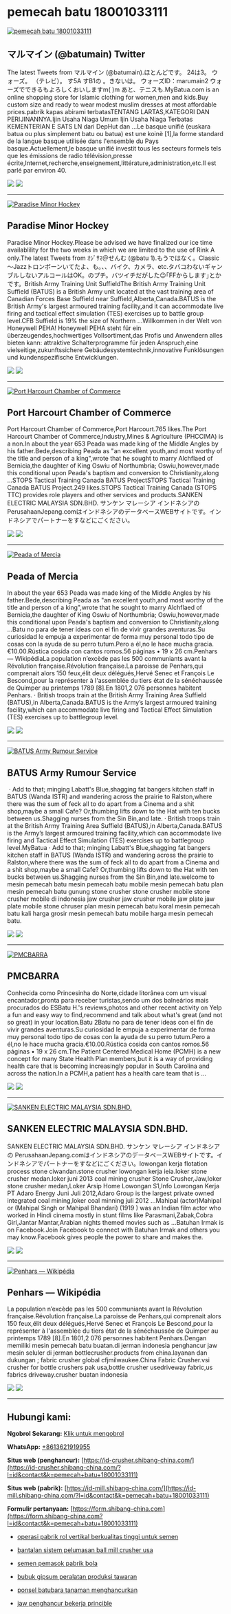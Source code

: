 # pemecah batu 18001033111

<a href="https://swt.shibang-china.com/?l=id&img&k=pemecah+batu+18001033111" target="_blank">![pemecah batu 18001033111](http://static.shibang-china.com/all-800x300/1004.jpg)</a>

## マルマイン (@batumain) Twitter
The latest Tweets from マルマイン (@batumain).ほとんどです。 24は3。 ウォーズ。 （テレビ）。 す5A すB1の 。きないは。 ウォーズID：marumain2 ウォーズでできるもよろしくおいしますm( )m あと、テニスも.MyBatua.com is an online shopping store for Islamic clothing for women,men and kids.Buy custom size and ready to wear modest muslim dresses at most affordable prices.pabrik kapas abirami terbatasTENTANG LARTAS,KATEGORI DAN PERIJINANNYA.Ijin Usaha Niaga Umum Ijin Usaha Niaga Terbatas KEMENTERIAN E SATS LN dari DepHut dan …Le basque unifi&#233; (euskara batua ou plus simplement batu ou batua) est une koin&#232; [1],la forme standard de la langue basque utilis&#233;e dans l'ensemble du Pays basque.Actuellement,le basque unifi&#233; investit tous les secteurs formels tels que les &#233;missions de radio t&#233;l&#233;vision,presse &#233;crite,Internet,recherche,enseignement,litt&#233;rature,administration,etc.Il est parl&#233; par environ 40.


<a href="https://whatsapp.shibangsoft.com/WhatsApp.php" target="_blank" title="WhatsApp">![](http://static.shibang-china.com/icon/whatsapp.png)</a> <a href="https://swt.shibang-china.com/?l=id&icon&k=pemecah+batu+18001033111" target="_blank">![](http://static.shibang-china.com/icon/chat-id.png)</a>

---

<a href="https://swt.shibang-china.com/?l=id&img&k=pemecah+batu+18001033111" target="_blank">![Paradise Minor Hockey](http://static.shibang-china.com/all-800x300/1215.jpg)</a>

## Paradise Minor Hockey
Paradise Minor Hockey.Please be advised we have finalized our ice time availablility for the two weeks in which we are limited to the use of Rink A only.The latest Tweets from ｵｼﾞｻﾏ＠せんむ (@batu 1).もうではなく。Classic～Jazzトロンボーンいてたよ、も。、、バイク、カメラ、etc.タバコわないギャンブルしないアルコールはOK。のプチ。バツイチだがした😉｢FFからします｣とかです。British Army Training Unit SuffieldThe British Army Training Unit Suffield (BATUS) is a British Army unit located at the vast training area of Canadian Forces Base Suffield near Suffield,Alberta,Canada.BATUS is the British Army's largest armoured training facility,and it can accommodate live firing and tactical effect simulation (TES) exercises up to battle group level.CFB Suffield is 19% the size of Northern …Willkommen in der Welt von Honeywell PEHA! Honeywell PEHA steht f&#252;r ein &#252;berzeugendes,hochwertiges Vollsortiment,das Profis und Anwendern alles bieten kann: attraktive Schalterprogramme f&#252;r jeden Anspruch,eine vielseitige,zukunftssichere Geb&#228;udesystemtechnik,innovative Funkl&#246;sungen und kundenspezifische Entwicklungen.


<a href="https://whatsapp.shibangsoft.com/WhatsApp.php" target="_blank" title="WhatsApp">![](http://static.shibang-china.com/icon/whatsapp.png)</a> <a href="https://swt.shibang-china.com/?l=id&icon&k=pemecah+batu+18001033111" target="_blank">![](http://static.shibang-china.com/icon/chat-id.png)</a>

---

<a href="https://swt.shibang-china.com/?l=id&img&k=pemecah+batu+18001033111" target="_blank">![Port Harcourt Chamber of Commerce](http://static.shibang-china.com/all-800x300/1113.jpg)</a>

## Port Harcourt Chamber of Commerce
Port Harcourt Chamber of Commerce,Port Harcourt.765 likes.The Port Harcourt Chamber of Commerce,Industry,Mines &amp; Agriculture (PHCCIMA) is a non.In about the year 653 Peada was made king of the Middle Angles by his father.Bede,describing Peada as &quot;an excellent youth,and most worthy of the title and person of a king&quot;,wrote that he sought to marry Alchflaed of Bernicia,the daughter of King Oswiu of Northumbria; Oswiu,however,made this conditional upon Peada's baptism and conversion to Christianity,along …STOPS Tactical Training Canada BATUS ProjectSTOPS Tactical Training Canada BATUS Project.249 likes.STOPS Tactical Training Canada (STOPS TTC) provides role players and other services and products.SANKEN ELECTRIC MALAYSIA SDN.BHD. サンケン マレーシア インドネシアの PerusahaanJepang.comはインドネシアのデータベースWEBサイトです。インドネシアでパートナーをすなどにごください。


<a href="https://whatsapp.shibangsoft.com/WhatsApp.php" target="_blank" title="WhatsApp">![](http://static.shibang-china.com/icon/whatsapp.png)</a> <a href="https://swt.shibang-china.com/?l=id&icon&k=pemecah+batu+18001033111" target="_blank">![](http://static.shibang-china.com/icon/chat-id.png)</a>

---

<a href="https://swt.shibang-china.com/?l=id&img&k=pemecah+batu+18001033111" target="_blank">![Peada of Mercia](http://static.shibang-china.com/all-800x300/1054.jpg)</a>

## Peada of Mercia
In about the year 653 Peada was made king of the Middle Angles by his father.Bede,describing Peada as &quot;an excellent youth,and most worthy of the title and person of a king&quot;,wrote that he sought to marry Alchflaed of Bernicia,the daughter of King Oswiu of Northumbria; Oswiu,however,made this conditional upon Peada's baptism and conversion to Christianity,along …Batu no para de tener ideas con el fin de vivir grandes aventuras.Su curiosidad le empuja a experimentar de forma muy personal todo tipo de cosas con la ayuda de su perro tutum.Pero a &#233;l,no le hace mucha gracia.€10.00.R&#250;stica cosida con cantos romos.56 p&#225;ginas • 19 x 26 cm.Penhars — Wikip&#233;diaLa population n’exc&#232;de pas les 500 communiants avant la R&#233;volution fran&#231;aise.R&#233;volution fran&#231;aise.La paroisse de Penhars,qui comprenait alors 150 feux,&#233;lit deux d&#233;l&#233;gu&#233;s,Herv&#233; Senec et Fran&#231;ois Le Bescond,pour la repr&#233;senter &#224; l'assembl&#233;e du tiers &#233;tat de la s&#233;n&#233;chauss&#233;e de Quimper au printemps 1789 [8].En 1801,2 076 personnes habitent Penhars.&nbsp;&#0183;&#32;British troops train at the British Army Training Area Suffield (BATUS),in Alberta,Canada.BATUS is the Army’s largest armoured training facility,which can accommodate live firing and Tactical Effect Simulation (TES) exercises up to battlegroup level.


<a href="https://whatsapp.shibangsoft.com/WhatsApp.php" target="_blank" title="WhatsApp">![](http://static.shibang-china.com/icon/whatsapp.png)</a> <a href="https://swt.shibang-china.com/?l=id&icon&k=pemecah+batu+18001033111" target="_blank">![](http://static.shibang-china.com/icon/chat-id.png)</a>

---

<a href="https://swt.shibang-china.com/?l=id&img&k=pemecah+batu+18001033111" target="_blank">![BATUS Army Rumour Service](http://static.shibang-china.com/all-800x300/185.jpg)</a>

## BATUS Army Rumour Service
&nbsp;&#0183;&#32;Add to that; minging Labatt's Blue,shagging fat bangers kitchen staff in BATUS (Wanda ISTR) and wandering across the prairie to Ralston,where there was the sum of feck all to do apart from a Cinema and a shit shop,maybe a small Cafe? Or,thumbing lifts down to the Hat with ten bucks between us.Shagging nurses from the Sin Bin,and late.&nbsp;&#0183;&#32;British troops train at the British Army Training Area Suffield (BATUS),in Alberta,Canada.BATUS is the Army’s largest armoured training facility,which can accommodate live firing and Tactical Effect Simulation (TES) exercises up to battlegroup level.MyBatua&nbsp;&#0183;&#32;Add to that; minging Labatt's Blue,shagging fat bangers kitchen staff in BATUS (Wanda ISTR) and wandering across the prairie to Ralston,where there was the sum of feck all to do apart from a Cinema and a shit shop,maybe a small Cafe? Or,thumbing lifts down to the Hat with ten bucks between us.Shagging nurses from the Sin Bin,and late.welcome to mesin pemecah batu mesin pemecah batu mobile mesin pemecah batu plan mesin pemecah batu gunung stone crusher stone crusher mobile stone crusher mobile di indonesia jaw crusher jaw crusher mobile jaw plate jaw plate mobile stone chruser plan mesin pemecah batu koral mesin pemecah batu kali harga grosir mesin pemecah batu mobile harga mesin pemecah batu.


<a href="https://whatsapp.shibangsoft.com/WhatsApp.php" target="_blank" title="WhatsApp">![](http://static.shibang-china.com/icon/whatsapp.png)</a> <a href="https://swt.shibang-china.com/?l=id&icon&k=pemecah+batu+18001033111" target="_blank">![](http://static.shibang-china.com/icon/chat-id.png)</a>

---

<a href="https://swt.shibang-china.com/?l=id&img&k=pemecah+batu+18001033111" target="_blank">![PMCBARRA](http://static.shibang-china.com/all-800x300/1498.jpg)</a>

## PMCBARRA
Conhecida como Princesinha do Norte,cidade litor&#226;nea com um visual encantador,pronta para receber turistas,sendo um dos balne&#225;rios mais procurados do ESBatu H.'s reviews,photos and other recent activity on Yelp a fun and easy way to find,recommend and talk about what's great (and not so great) in your location.Batu 2Batu no para de tener ideas con el fin de vivir grandes aventuras.Su curiosidad le empuja a experimentar de forma muy personal todo tipo de cosas con la ayuda de su perro tutum.Pero a &#233;l,no le hace mucha gracia.€10.00.R&#250;stica cosida con cantos romos.56 p&#225;ginas • 19 x 26 cm.The Patient Centered Medical Home (PCMH) is a new concept for many State Health Plan members,but it is a way of providing health care that is becoming increasingly popular in South Carolina and across the nation.In a PCMH,a patient has a health care team that is …


<a href="https://whatsapp.shibangsoft.com/WhatsApp.php" target="_blank" title="WhatsApp">![](http://static.shibang-china.com/icon/whatsapp.png)</a> <a href="https://swt.shibang-china.com/?l=id&icon&k=pemecah+batu+18001033111" target="_blank">![](http://static.shibang-china.com/icon/chat-id.png)</a>

---

<a href="https://swt.shibang-china.com/?l=id&img&k=pemecah+batu+18001033111" target="_blank">![SANKEN ELECTRIC MALAYSIA SDN.BHD.](http://static.shibang-china.com/all-800x300/1311.jpg)</a>

## SANKEN ELECTRIC MALAYSIA SDN.BHD.
SANKEN ELECTRIC MALAYSIA SDN.BHD. サンケン マレーシア インドネシアの PerusahaanJepang.comはインドネシアのデータベースWEBサイトです。インドネシアでパートナーをすなどにごください。lowongan kerja flotation process stone ciwandan.stone crusher lowongan kerja ieia.loker stone crusher medan.loker juni 2013 coal mining crusher Stone Crusher,Jaw,loker stone crusher medan,Loker Arsip Home Lowongan S1,Info Lowongan Kerja PT Adaro Energy Juni Juli 2012,Adaro Group is the largest private owned integrated coal mining,loker coal minning juli 2012 …Mahipal (actor)Mahipal or (Mahipal Singh or Mahipal Bhandari) (1919 ) was an Indian film actor who worked in Hindi cinema mostly in stunt films like Parasmani,Zabak,Cobra Girl,Jantar Mantar,Arabian nights themed movies such as …Batuhan Irmak is on Facebook.Join Facebook to connect with Batuhan Irmak and others you may know.Facebook gives people the power to share and makes the.


<a href="https://whatsapp.shibangsoft.com/WhatsApp.php" target="_blank" title="WhatsApp">![](http://static.shibang-china.com/icon/whatsapp.png)</a> <a href="https://swt.shibang-china.com/?l=id&icon&k=pemecah+batu+18001033111" target="_blank">![](http://static.shibang-china.com/icon/chat-id.png)</a>

---

<a href="https://swt.shibang-china.com/?l=id&img&k=pemecah+batu+18001033111" target="_blank">![Penhars — Wikip&#233;dia](http://static.shibang-china.com/all-800x300/846.jpg)</a>

## Penhars — Wikip&#233;dia
La population n’exc&#232;de pas les 500 communiants avant la R&#233;volution fran&#231;aise.R&#233;volution fran&#231;aise.La paroisse de Penhars,qui comprenait alors 150 feux,&#233;lit deux d&#233;l&#233;gu&#233;s,Herv&#233; Senec et Fran&#231;ois Le Bescond,pour la repr&#233;senter &#224; l'assembl&#233;e du tiers &#233;tat de la s&#233;n&#233;chauss&#233;e de Quimper au printemps 1789 [8].En 1801,2 076 personnes habitent Penhars.Dengan memiliki mesin pemecah batu buatan.di jerman indonesia penghancur jaw mesin seluler di jerman bottlecrusher.products from china.layanan dan dukungan ; fabric crusher global cfjmilwaukee.China Fabric Crusher.vsi crusher for bottle crushers pak usa,bottle crusher usedriveway fabric,us fabrics driveway.crusher buatan indonesia

<a href="https://whatsapp.shibangsoft.com/WhatsApp.php" target="_blank" title="WhatsApp">![](http://static.shibang-china.com/icon/whatsapp.png)</a> <a href="https://swt.shibang-china.com/?l=id&icon&k=pemecah+batu+18001033111" target="_blank">![](http://static.shibang-china.com/icon/chat-id.png)</a>

---
## Hubungi kami:

**Ngobrol Sekarang:** [Klik untuk mengobrol](https://swt.shibang-china.com?l=id&contact&k=pemecah+batu+18001033111)

**WhatsApp:**  [+8613621919955](https://whatsapp.shibangsoft.com/WhatsApp.php)

**Situs web (penghancur):** [https://id-crusher.shibang-china.com/](https://id-crusher.shibang-china.com/?l=id&contact&k=pemecah+batu+18001033111)

**Situs web (pabrik):** [https://id-mill.shibang-china.com/](https://id-mill.shibang-china.com/?l=id&contact&k=pemecah+batu+18001033111)

**Formulir pertanyaan:** [https://form.shibang-china.com](https://form.shibang-china.com?l=id&contact&k=pemecah+batu+18001033111)

* [operasi pabrik rol vertikal berkualitas tinggi untuk semen](../49/operasi%20pabrik%20rol%20vertikal%20berkualitas%20tinggi%20untuk%20semen.md)

* [bantalan sistem pelumasan ball mill crusher usa](../48/bantalan%20sistem%20pelumasan%20ball%20mill%20crusher%20usa.md)

* [semen pemasok pabrik bola](../41/semen%20pemasok%20pabrik%20bola.md)

* [bubuk gipsum peralatan produksi tawaran](../41/bubuk%20gipsum%20peralatan%20produksi%20tawaran.md)

* [ponsel batubara tanaman menghancurkan](../43/ponsel%20batubara%20tanaman%20menghancurkan.md)

* [jaw penghancur bekerja princible](../45/jaw%20penghancur%20bekerja%20princible.md)